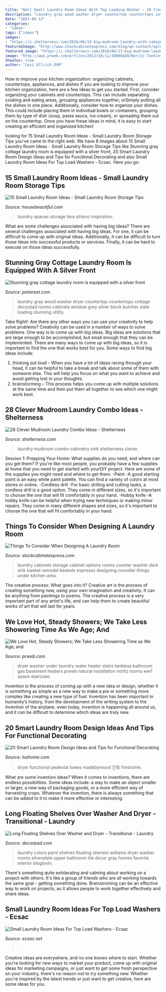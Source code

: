 ```yaml
---
title: "Wall Small Laundry Room Ideas With Top Loading Washer ~ 28 Clever Mudroom Laundry Combo Ideas"
description: "Laundry gray wood washer dryer countertop countertops cottage decorpad rooms cabinets window grey silver block butcher slate loading stunning utility"
date: "2023-09-13"
categories:
- "ideas"
tags: ["ideas"]
images:
- "https://i.shelterness.com/2016/06/13-big-mudroom-laundry-with-cabinetry-and-a-sink.jpg"
featuredImage: "http://www.stockcabinetexpress.com/blog/wp-content/uploads/2016/09/LaundryPic_06-avanti-closets.jpg"
featured_image: "https://i.shelterness.com/2016/06/13-big-mudroom-laundry-with-cabinetry-and-a-sink.jpg"
image: "http://ww1.prweb.com/prfiles/2012/10/11/10005820/Noritz-Tankless-Washer-Dryer-NCC199-DV.jpg"
ShowToc: true
author: "Lexi Ullrich DVM"
---
```



How to improve your kitchen organization: organizing cabinets, countertops, appliances, and dishes
If you are looking to improve your kitchen organization, here are a few ideas to get you started. First, consider organizing your cabinets and countertops. This can include separating cooking and eating areas, grouping appliances together, orSimply putting all the dishes in one place. Additionally, consider how to organize your dishes. This could include placing them in individual bowls or containers, grouping them by type of dish (soup, pasta sauce, ice cream), or spreading them out on the countertop. Once you have these ideas in mind, it is easy to start creating an efficient and organized kitchen!

	

		
looking for 15 Small Laundry Room Ideas - Small Laundry Room Storage Tips you've came to the right web. We have 8 Images about 15 Small Laundry Room Ideas - Small Laundry Room Storage Tips like Stunning gray cottage laundry room is equipped with a silver front, 20 Smart Laundry Room Design Ideas and Tips for Functional Decorating and also Small Laundry Room Ideas For Top Load Washers - Ecsac. Here you go:
		
    
## 15 Small Laundry Room Ideas - Small Laundry Room Storage Tips

<img loading=lazy src="https://hips.hearstapps.com/hmg-prod.s3.amazonaws.com/images/mint-laundry-room-1518203891.jpg?crop=1xw:0.9856262833675564xh;center,top&amp;resize=480:*" onerror="this.onerror=null;this.src='https://tse3.mm.bing.net/th?id=OIP.GBtLyK1m04CIPV0clHazpwHaLH&amp;pid=15.1';" alt="15 Small Laundry Room Ideas - Small Laundry Room Storage Tips">

_Source: housebeautiful.com_

>laundry spaces storage tara striano inspiration. 

	

What are some challenges associated with having big ideas?
There are several challenges associated with having big ideas. For one, it can be difficult to come up with original ideas. Additionally, it can be difficult to turn those ideas into successful products or services. Finally, it can be hard to execute on those ideas successfully.

    
## Stunning Gray Cottage Laundry Room Is Equipped With A Silver Front

<img loading=lazy src="https://i.pinimg.com/originals/f3/47/53/f34753c16226c46fa3c8ff7a4daf1968.jpg" onerror="this.onerror=null;this.src='https://tse4.mm.bing.net/th?id=OIP.LqroQUNoddg1b3VkcuizDAHaLH&amp;pid=15.1';" alt="Stunning gray cottage laundry room is equipped with a silver front">

_Source: pinterest.com_

>laundry gray wood washer dryer countertop countertops cottage decorpad rooms cabinets window grey silver block butcher slate loading stunning utility. 

	

Take flight!: Are there any other ways you can use your creativity to help solve problems?
Creativity can be used in a number of ways to solve problems. One way is to come up with big ideas. Big ideas are solutions that are large enough to be accomplished, but small enough that they can be implemented. There are many ways to come up with big ideas, so it is important to find the one that works best for you. Some ways to find big ideas include: 
1) thinking out loud – When you have a lot of ideas racing through your head, it can be helpful to take a break and talk about some of them with someone else. This will help you focus on what you want to achieve and avoid getting lost in your thoughts. 
2) brainstorming – This process helps you come up with multiple solutions at the same time and then put them all together to see which one might work best.

    
## 28 Clever Mudroom Laundry Combo Ideas - Shelterness

<img loading=lazy src="https://i.shelterness.com/2016/06/13-big-mudroom-laundry-with-cabinetry-and-a-sink.jpg" onerror="this.onerror=null;this.src='https://tse3.mm.bing.net/th?id=OIP.Q4coVd6yOG5EzaX-VAwtIwHaK0&amp;pid=15.1';" alt="28 Clever Mudroom Laundry Combo Ideas - Shelterness">

_Source: shelterness.com_

>laundry mudroom combo cabinetry sink shelterness clever. 

	

Session 1: Prepping Your Home: What supplies do you need, and where can you get them?
If you're like most people, you probably have a few supplies at home that you need to get started with yourDIY project. Here are some of the supplies you might need and where to get them:
-Paint -A good starting point is an easy white paint palette. You can find a variety of colors at most stores or online. 
-Cordless drill -For basic drilling and cutting tasks, a cordless drill is a good option. They come in different sizes, so it's important to choose the one that will fit comfortably in your hand. 
-Hobby knife -A hobby knife can be helpful when trying new techniques or making minor repairs. They come in many different shapes and sizes, so it's important to choose the one that will fit comfortably in your hand.

    
## Things To Consider When Designing A Laundry Room

<img loading=lazy src="http://www.stockcabinetexpress.com/blog/wp-content/uploads/2016/09/LaundryPic_06-avanti-closets.jpg" onerror="this.onerror=null;this.src='https://tse4.mm.bing.net/th?id=OIP.TqDVpgWM_uytw_2qHSIVBgHaFx&amp;pid=15.1';" alt="Things To Consider When Designing A Laundry Room">

_Source: stockcabinetexpress.com_

>laundry cabinets storage cabinet options rooms counter washer dark sink basket remodel baskets espresso designing consider things under kitchen area. 

	

The creative process: What goes into it?
Creative art is the process of creating something new, using your own imagination and creativity. It can be anything from paintings to poems. The creative process is a very important part of any artist's life, and can help them to create beautiful works of art that will last for years.

    
## We Love Hot, Steady Showers; We Take Less Showering Time As We Age; And

<img loading=lazy src="http://ww1.prweb.com/prfiles/2012/10/11/10005820/Noritz-Tankless-Washer-Dryer-NCC199-DV.jpg" onerror="this.onerror=null;this.src='https://tse4.mm.bing.net/th?id=OIP.COP9Gwlmc7K1Vc-4ElBAZAHaFj&amp;pid=15.1';" alt="We Love Hot, Steady Showers; We Take Less Showering Time as We Age; and">

_Source: prweb.com_

>dryer washer under laundry water heater stairs tankless bathroom gas basement heaters prweb natural installation noritz rooms ww1 space staircase. 

	

Invention is the process of coming up with a new idea or design, whether it is something as simple as a new way to make a pie or something more complex like creating a new type of fuel. Invention has been important in humanity’s history, from the development of the writing system to the invention of the airplane. even today, invention is happening all around us, and it can be difficult to determine which ideas are truly new.

    
## 20 Smart Laundry Room Design Ideas And Tips For Functional Decorating

<img loading=lazy src="https://www.lushome.com/wp-content/uploads/2014/07/laundry-room-design-decoration-ideas-1.jpg" onerror="this.onerror=null;this.src='https://tse2.mm.bing.net/th?id=OIP.mEYuRNBMV1sKdgCnwlguHgAAAA&amp;pid=15.1';" alt="20 Smart Laundry Room Design Ideas and Tips for Functional Decorating">

_Source: lushome.com_

>dryer functional pedestal lowes madebymood 건축 freshome. 

	

What are some invention ideas?
When it comes to inventions, there are endless possibilities. Some ideas include: a way to make an object smaller or larger, a new way of packaging goods, or a more efficient way of harvesting crops. Whatever the invention, there is always something that can be added to it to make it more effective or interesting.

    
## Long Floating Shelves Over Washer And Dryer - Transitional - Laundry

<img loading=lazy src="https://cdn.decorpad.com/photos/2017/01/19/sherwin-williams-silverplate.jpg" onerror="this.onerror=null;this.src='https://tse1.mm.bing.net/th?id=OIP.gWBp5UjCh_ZaD99cjXa8HQHaE7&amp;pid=15.1';" alt="Long Floating Shelves Over Washer and Dryer - Transitional - Laundry">

_Source: decorpad.com_

>laundry colors paint shelves floating sherwin williams dryer washer rooms silverplate upper bathroom tile decor gray homes favorite interior bloglovin. 

	

There's something quite exhilarating and calming about working on a project with others. It's like a group of friends who are all working towards the same goal - getting something done. Brainstroming can be an effective way to work on projects, as it allows people to work together effectively and share ideas.

    
## Small Laundry Room Ideas For Top Load Washers - Ecsac

<img loading=lazy src="https://i.pinimg.com/originals/d5/34/1f/d5341f52e4b95dc550b3601f873b4e7c.jpg" onerror="this.onerror=null;this.src='https://tse3.mm.bing.net/th?id=OIP.B-eOmEzMVKe8Fzz4Xwar0QHaFD&amp;pid=15.1';" alt="Small Laundry Room Ideas For Top Load Washers - Ecsac">

_Source: ecsac.net_

>. 

	

Creative ideas are everywhere, and no one knows where to start. Whether you're looking for new ways to market your product, come up with original ideas for marketing campaigns, or just want to get some fresh perspective on your industry, there's no reason not to try something new. Whether you're inspired by the latest trends or just want to get creative, here are some ideas for you.

